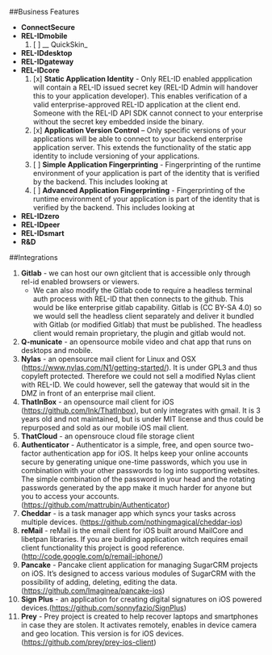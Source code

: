 ##Business Features
- **ConnectSecure**
- **REL-IDmobile**
	1. [ ] __ QuickSkin_
- **REL-IDdesktop**
- **REL-IDgateway**
- **REL-IDcore**
	1. [x] __Static Application Identity__ - Only REL-ID enabled appplication will contain a REL-ID issued secret key (REL-ID Admin will handover this to your application developer).  This enables verification of a valid enterprise-approved REL-ID application at the client end.  Someone with the REL-ID API SDK cannot connect to your enterprise without the secret key embedded inside the binary.
	2. [x] __Application Version Control__ – Only specific versions of your applications will be able to connect to your backend enterprise application server.  This extends the functionality of the static app identity to include versioning of your applications.
	3. [ ] __Simple Application Fingerprinting__ - Fingerprinting of the runtime environment of your application is part of the identity that is verified by the backend.  This includes looking at  
	4. [ ] __Advanced Application Fingerprinting__ - Fingerprinting of the runtime environment of your application is part of the identity that is verified by the backend.  This includes looking at 
- **REL-IDzero**
- **REL-IDpeer**
- **REL-IDsmart**
- **R&D**


##Integrations
1. **Gitlab** - we can host our own gitclient that is accessible only through rel-id enabled browsers or viewers.
	- We can also modify the Gitlab code to require a headless terminal auth process with REL-ID that then connects to the github.  This would be like enterprise gitlab capability.  Gitlab is (CC BY-SA 4.0) so we would sell the headless client separately and deliver it bundled with Gitlab (or modified Gitlab) that must be published.  The headless client would remain proprietary, the plugin and gitlab would not.
2. **Q-municate** - an opensource mobile video and chat app that runs on desktops and mobile.
3. **Nylas** - an opensource mail client for Linux and OSX (https://www.nylas.com/N1/getting-started/).  It is under GPL3 and thus copyleft protected.  Therefore we could not sell a modified Nylas client with REL-ID.  We could however, sell the gateway that would sit in the DMZ in front of an enterprise mail client.
4. **ThatInBox** - an opensource mail client for iOS (https://github.com/Ink/ThatInbox), but only integrates with gmail. It is 3 years old and not maintained, but is under MIT license and thus could be repurposed and sold as our mobile iOS mail client.
5. **ThatCloud** - an opensrouce cloud file storage client
6. **Authenticator** - Authenticator is a simple, free, and open source two-factor authentication app for iOS. It helps keep your online accounts secure by generating unique one-time passwords, which you use in combination with your other passwords to log into supporting websites. The simple combination of the password in your head and the rotating passwords generated by the app make it much harder for anyone but you to access your accounts.(https://github.com/mattrubin/Authenticator)
7. **Cheddar** - is a task manager app which syncs your tasks across multiple devices. (https://github.com/nothingmagical/cheddar-ios)
8. **reMail** - reMail is the email client for iOS built around MailCore and libetpan libraries. If you are building application witch requires email client functionality this project is good reference. (http://code.google.com/p/remail-iphone/)
9. **Pancake** - Pancake client application for managing SugarCRM projects on iOS. It’s designed to access various modules of SugarCRM with the possibility of adding, deleting, editing the data.(https://github.com/Imaginea/pancake-ios)
10. **Sign Plus** - an application for creating digital signatures on iOS powered devices.(https://github.com/sonnyfazio/SignPlus)
11. **Prey** - Prey project is created to help recover laptops and smartphones in case they are stolen. It activates remotely, enables in device camera and geo location. This version is for iOS devices. (https://github.com/prey/prey-ios-client)